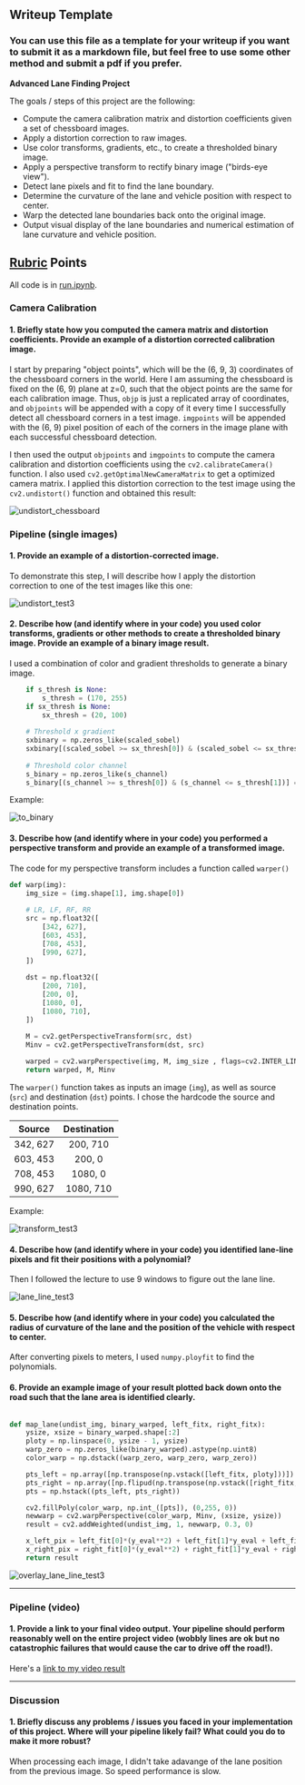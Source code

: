 ## Writeup Template

### You can use this file as a template for your writeup if you want to submit it as a markdown file, but feel free to use some other method and submit a pdf if you prefer.

**Advanced Lane Finding Project**

The goals / steps of this project are the following:

* Compute the camera calibration matrix and distortion coefficients given a set of chessboard images.
* Apply a distortion correction to raw images.
* Use color transforms, gradients, etc., to create a thresholded binary image.
* Apply a perspective transform to rectify binary image ("birds-eye view").
* Detect lane pixels and fit to find the lane boundary.
* Determine the curvature of the lane and vehicle position with respect to center.
* Warp the detected lane boundaries back onto the original image.
* Output visual display of the lane boundaries and numerical estimation of lane curvature and vehicle position.


## [Rubric](https://review.udacity.com/#!/rubrics/571/view) Points

All code is in [run.ipynb](./run.ipynb).

### Camera Calibration

#### 1. Briefly state how you computed the camera matrix and distortion coefficients. Provide an example of a distortion corrected calibration image.

I start by preparing "object points", which will be the (6, 9, 3) coordinates of
the chessboard corners in the world. Here I am assuming the chessboard is fixed
on the (6, 9) plane at z=0, such that the object points are the same for each
calibration image. Thus, `objp` is just a replicated array of coordinates, and
`objpoints` will be appended with a copy of it every time I successfully detect
all chessboard corners in a test image. `imgpoints` will be appended with the
(6, 9) pixel position of each of the corners in the image plane with each
successful chessboard detection.

I then used the output `objpoints` and `imgpoints` to compute the camera
calibration and distortion coefficients using the `cv2.calibrateCamera()`
function. I also used `cv2.getOptimalNewCameraMatrix` to get a optimized camera
matrix. I applied this distortion correction to the test image using the
`cv2.undistort()` function and obtained this result:

![undistort_chessboard](assets/undistort_chessboard.png)

### Pipeline (single images)

#### 1. Provide an example of a distortion-corrected image.

To demonstrate this step, I will describe how I apply the distortion correction
to one of the test images like this one: 

![undistort_test3](assets/undistort_test3.png)

#### 2. Describe how (and identify where in your code) you used color transforms, gradients or other methods to create a thresholded binary image.  Provide an example of a binary image result.

I used a combination of color and gradient thresholds to generate a binary image.

```python
    if s_thresh is None:
        s_thresh = (170, 255)
    if sx_thresh is None:
        sx_thresh = (20, 100)
        
    # Threshold x gradient
    sxbinary = np.zeros_like(scaled_sobel)
    sxbinary[(scaled_sobel >= sx_thresh[0]) & (scaled_sobel <= sx_thresh[1])] = 1
                    
    # Threshold color channel
    s_binary = np.zeros_like(s_channel)
    s_binary[(s_channel >= s_thresh[0]) & (s_channel <= s_thresh[1])] = 1
```
Example:

![to_binary](assets/to_binary.png)

#### 3. Describe how (and identify where in your code) you performed a perspective transform and provide an example of a transformed image.

The code for my perspective transform includes a function called `warper()`

```python
def warp(img):
    img_size = (img.shape[1], img.shape[0])
    
    # LR, LF, RF, RR  
    src = np.float32([
        [342, 627],
        [603, 453],
        [708, 453],
        [990, 627],
    ])
    
    dst = np.float32([
        [200, 710],
        [200, 0],
        [1080, 0],
        [1080, 710],
    ])
    
    M = cv2.getPerspectiveTransform(src, dst)
    Minv = cv2.getPerspectiveTransform(dst, src)

    warped = cv2.warpPerspective(img, M, img_size , flags=cv2.INTER_LINEAR)
    return warped, M, Minv
```

The `warper()` function takes as inputs an image (`img`), as well as source
(`src`) and destination (`dst`) points. I chose the hardcode the source and
destination points.

| Source          | Destination     |
| :-------------: | :-------------: |
| 342, 627        | 200, 710        |
| 603, 453        | 200, 0          |
| 708, 453        | 1080, 0         |
| 990, 627        | 1080, 710       |

Example:

![transform_test3](transform_test3.png)

#### 4. Describe how (and identify where in your code) you identified lane-line pixels and fit their positions with a polynomial?

Then I followed the lecture to use 9 windows to figure out the lane line.

![lane_line_test3](assets/lane_line_test3.png)

#### 5. Describe how (and identify where in your code) you calculated the radius of curvature of the lane and the position of the vehicle with respect to center.

After converting pixels to meters, I used `numpy.ployfit` to find the polynomials. 

#### 6. Provide an example image of your result plotted back down onto the road such that the lane area is identified clearly.

```python

def map_lane(undist_img, binary_warped, left_fitx, right_fitx):
    ysize, xsize = binary_warped.shape[:2]
    ploty = np.linspace(0, ysize - 1, ysize)
    warp_zero = np.zeros_like(binary_warped).astype(np.uint8)
    color_warp = np.dstack((warp_zero, warp_zero, warp_zero))

    pts_left = np.array([np.transpose(np.vstack([left_fitx, ploty]))])
    pts_right = np.array([np.flipud(np.transpose(np.vstack([right_fitx, ploty])))])
    pts = np.hstack((pts_left, pts_right))

    cv2.fillPoly(color_warp, np.int_([pts]), (0,255, 0))
    newwarp = cv2.warpPerspective(color_warp, Minv, (xsize, ysize)) 
    result = cv2.addWeighted(undist_img, 1, newwarp, 0.3, 0)

    x_left_pix = left_fit[0]*(y_eval**2) + left_fit[1]*y_eval + left_fit[2]
    x_right_pix = right_fit[0]*(y_eval**2) + right_fit[1]*y_eval + right_fit[2]
    return result
```

![overlay_lane_line_test3](overlay_lane_line_test3.png)

---

### Pipeline (video)

#### 1. Provide a link to your final video output.  Your pipeline should perform reasonably well on the entire project video (wobbly lines are ok but no catastrophic failures that would cause the car to drive off the road!).

Here's a [link to my video result](./project_video_output.mp4)

---

### Discussion

#### 1. Briefly discuss any problems / issues you faced in your implementation of this project.  Where will your pipeline likely fail?  What could you do to make it more robust?

When processing each image, I didn't take adavange of the lane position from the previous image. So speed performance is slow.
